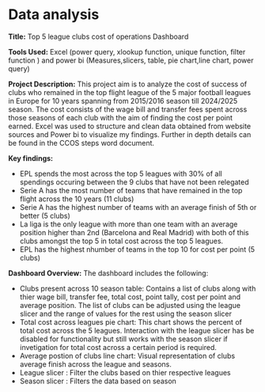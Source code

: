 # Data analysis

**Title:** Top 5 league clubs cost of operations Dashboard

**Tools Used:** Excel (power query, xlookup function, unique function, filter function ) and power bi (Measures,slicers, table, pie chart,line chart, power query)

**Project Description:** This project aim is to analyze the cost of success of clubs who remained in the top flight league of the 5 major football leagues in Europe for 10 years spanning from 2015/2016 season till 2024/2025 season. The cost consists of the wage bill and transfer fees spent across those seasons of each club with the aim of finding the cost per point earned. Excel was used to structure and clean data obtained from website sources and Power bi to visualize my findings. Further in depth details can be found in the CCOS steps word document. 

**Key findings:** 

- EPL spends the most across the top 5 leagues with 30% of all spendings occuring between the 9 clubs that have not been relegated
- Serie A has the most number of teams that have remained in the top flight across the 10 years (11 clubs)
- Serie A has the highest number of teams with an average finish of 5th or better (5 clubs)
- La liga is the only league with more than one team with an average position higher than 2nd (Barcelona and Real Madrid) with both of this clubs amongst the top 5 in total cost across the top 5 leagues.
- EPL has the highest nhumber of teams in the top 10 for cost per point (5 clubs)


**Dashboard Overview:** The dashboard includes the following:

- Clubs present across 10 season table: Contains a list of clubs along with thier wage bill, transfer fee, total cost, point tally, cost per point and average position. The list of clubs can be adjusted using the league slicer and the range of values for the rest using the season slicer
- Total cost across leagues pie chart: This chart shows the percent of total cost across the 5 leagues. Interaction with the league slicer has be disabled for functionality but still works with the season slicer if invetigation for total cost across a certain period is required.
- Average postion of clubs line chart: Visual representation of clubs average finish across the league and seasons.
- League slicer : Filter the clubs based on thier respective leagues
- Season slicer : Filters the data based on season
